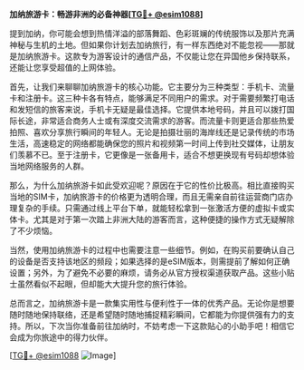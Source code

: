 **加纳旅游卡：畅游非洲的必备神器[[TG💪+ @esim1088](https://t.me/s/esim1088)]**

提到加纳，你可能会想到热情洋溢的部落舞蹈、色彩斑斓的传统服饰以及那片充满神秘与生机的土地。但如果你计划去加纳旅行，有一样东西绝对不能忽视——那就是加纳旅游卡。这款专为游客设计的通信产品，不仅能让您在异国他乡保持联系，还能让您享受超值的上网体验。

首先，让我们来聊聊加纳旅游卡的核心功能。它主要分为三种类型：手机卡、流量卡和注册卡。这三种卡各有特点，能够满足不同用户的需求。对于需要频繁打电话和发短信的旅客来说，手机卡无疑是最佳选择。它提供本地号码，并且可以拨打国际长途，非常适合商务人士或有深度交流需求的游客。而流量卡则更适合那些热爱拍照、喜欢分享旅行瞬间的年轻人。无论是拍摄壮丽的海岸线还是记录传统的市场生活，高速稳定的网络都能确保您的照片和视频第一时间上传到社交媒体，让朋友们羡慕不已。至于注册卡，它更像是一张备用卡，适合不想更换现有号码却想体验当地网络服务的人群。

那么，为什么加纳旅游卡如此受欢迎呢？原因在于它的性价比极高。相比直接购买当地的SIM卡，加纳旅游卡的价格更为透明合理，而且无需亲自前往运营商门店办理复杂的手续。只需通过线上平台下单，就能轻松拿到一张激活方便的虚拟卡或实体卡。尤其是对于第一次踏上非洲大陆的游客而言，这种便捷的操作方式无疑解除了不少烦恼。

当然，使用加纳旅游卡的过程中也需要注意一些细节。例如，在购买前要确认自己的设备是否支持该地区的频段；如果选择的是eSIM版本，则需提前了解如何正确设置；另外，为了避免不必要的麻烦，请务必从官方授权渠道获取产品。这些小贴士虽然看似不起眼，但却能大大提升您的旅行体验。

总而言之，加纳旅游卡是一款集实用性与便利性于一体的优秀产品。无论你是想要随时随地保持联络，还是希望随时随地捕捉精彩瞬间，它都能为你提供强有力的支持。所以，下次当你准备前往加纳时，不妨考虑一下这款贴心的小助手吧！相信它会成为你旅途中的得力伙伴。

[[TG💪+ @esim1088](https://t.me/s/esim1088) ![Image](https://i.postimg.cc/4NQfJmqS/Snipaste-2025-05-13-00-14-12.png)]